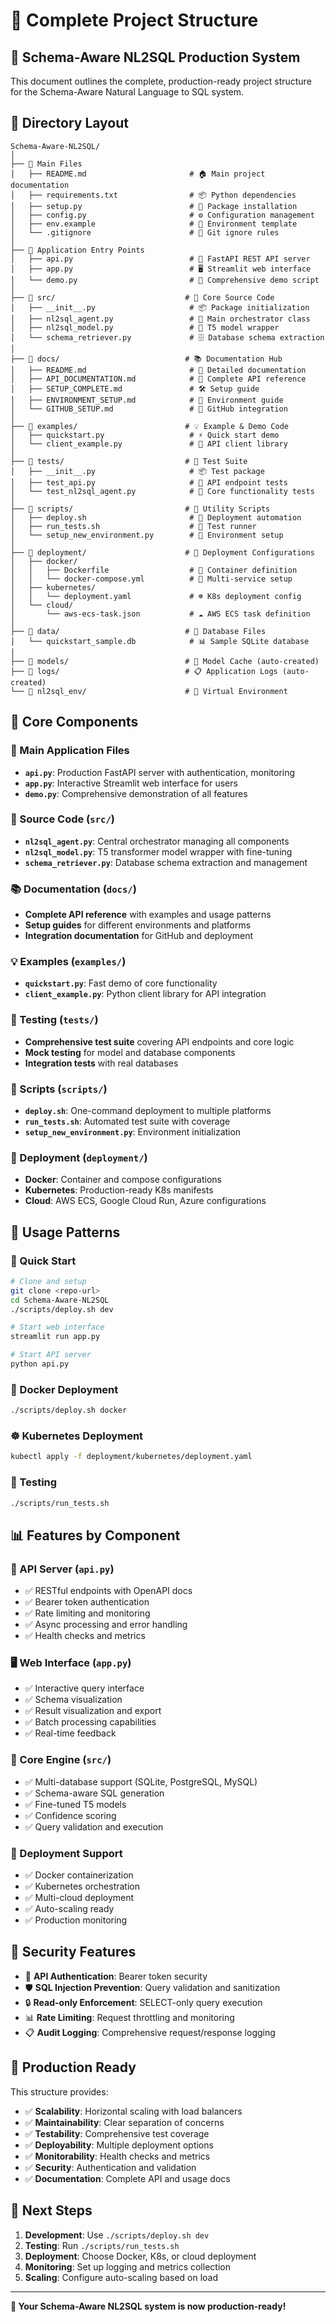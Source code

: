 # 📁 Complete Project Structure

## 🎯 Schema-Aware NL2SQL Production System

This document outlines the complete, production-ready project structure for the Schema-Aware Natural Language to SQL system.

## 📂 Directory Layout

```
Schema-Aware-NL2SQL/
│
├── 📄 Main Files
│   ├── README.md                       # 🏠 Main project documentation
│   ├── requirements.txt                # 📦 Python dependencies
│   ├── setup.py                        # 🔧 Package installation
│   ├── config.py                       # ⚙️ Configuration management
│   ├── env.example                     # 🔑 Environment template
│   └── .gitignore                      # 🚫 Git ignore rules
│
├── 🚀 Application Entry Points
│   ├── api.py                          # 🔌 FastAPI REST API server
│   ├── app.py                          # 🖥️ Streamlit web interface
│   └── demo.py                         # 🎯 Comprehensive demo script
│
├── 📂 src/                             # 🧠 Core Source Code
│   ├── __init__.py                     # 📦 Package initialization
│   ├── nl2sql_agent.py                 # 🎯 Main orchestrator class
│   ├── nl2sql_model.py                 # 🤖 T5 model wrapper
│   └── schema_retriever.py             # 🗄️ Database schema extraction
│
├── 📂 docs/                            # 📚 Documentation Hub
│   ├── README.md                       # 📖 Detailed documentation
│   ├── API_DOCUMENTATION.md            # 🔗 Complete API reference
│   ├── SETUP_COMPLETE.md               # 🛠️ Setup guide
│   ├── ENVIRONMENT_SETUP.md            # 🔧 Environment guide
│   └── GITHUB_SETUP.md                 # 🐙 GitHub integration
│
├── 📂 examples/                        # 💡 Example & Demo Code
│   ├── quickstart.py                   # ⚡ Quick start demo
│   └── client_example.py               # 🧩 API client library
│
├── 📂 tests/                           # 🧪 Test Suite
│   ├── __init__.py                     # 📦 Test package
│   ├── test_api.py                     # 🔌 API endpoint tests
│   └── test_nl2sql_agent.py            # 🧠 Core functionality tests
│
├── 📂 scripts/                         # 🔨 Utility Scripts
│   ├── deploy.sh                       # 🚀 Deployment automation
│   ├── run_tests.sh                    # 🧪 Test runner
│   └── setup_new_environment.py        # 🔧 Environment setup
│
├── 📂 deployment/                      # 🚀 Deployment Configurations
│   ├── docker/
│   │   ├── Dockerfile                  # 🐳 Container definition
│   │   └── docker-compose.yml          # 🐳 Multi-service setup
│   ├── kubernetes/
│   │   └── deployment.yaml             # ☸️ K8s deployment config
│   └── cloud/
│       └── aws-ecs-task.json           # ☁️ AWS ECS task definition
│
├── 📂 data/                            # 💾 Database Files
│   └── quickstart_sample.db            # 📊 Sample SQLite database
│
├── 📂 models/                          # 🤖 Model Cache (auto-created)
├── 📂 logs/                            # 📋 Application Logs (auto-created)
└── 📂 nl2sql_env/                      # 🐍 Virtual Environment
```

## 🔧 Core Components

### 🎯 Main Application Files
- **`api.py`**: Production FastAPI server with authentication, monitoring
- **`app.py`**: Interactive Streamlit web interface for users  
- **`demo.py`**: Comprehensive demonstration of all features

### 🧠 Source Code (`src/`)
- **`nl2sql_agent.py`**: Central orchestrator managing all components
- **`nl2sql_model.py`**: T5 transformer model wrapper with fine-tuning
- **`schema_retriever.py`**: Database schema extraction and management

### 📚 Documentation (`docs/`)
- **Complete API reference** with examples and usage patterns
- **Setup guides** for different environments and platforms
- **Integration documentation** for GitHub and deployment

### 💡 Examples (`examples/`)
- **`quickstart.py`**: Fast demo of core functionality
- **`client_example.py`**: Python client library for API integration

### 🧪 Testing (`tests/`)
- **Comprehensive test suite** covering API endpoints and core logic
- **Mock testing** for model and database components
- **Integration tests** with real databases

### 🔨 Scripts (`scripts/`)
- **`deploy.sh`**: One-command deployment to multiple platforms
- **`run_tests.sh`**: Automated test suite with coverage
- **`setup_new_environment.py`**: Environment initialization

### 🚀 Deployment (`deployment/`)
- **Docker**: Container and compose configurations
- **Kubernetes**: Production-ready K8s manifests
- **Cloud**: AWS ECS, Google Cloud Run, Azure configurations

## 🎯 Usage Patterns

### 🚀 Quick Start
```bash
# Clone and setup
git clone <repo-url>
cd Schema-Aware-NL2SQL
./scripts/deploy.sh dev

# Start web interface
streamlit run app.py

# Start API server
python api.py
```

### 🐳 Docker Deployment
```bash
./scripts/deploy.sh docker
```

### ☸️ Kubernetes Deployment
```bash
kubectl apply -f deployment/kubernetes/deployment.yaml
```

### 🧪 Testing
```bash
./scripts/run_tests.sh
```

## 📊 Features by Component

### 🔌 API Server (`api.py`)
- ✅ RESTful endpoints with OpenAPI docs
- ✅ Bearer token authentication
- ✅ Rate limiting and monitoring
- ✅ Async processing and error handling
- ✅ Health checks and metrics

### 🖥️ Web Interface (`app.py`)
- ✅ Interactive query interface
- ✅ Schema visualization
- ✅ Result visualization and export
- ✅ Batch processing capabilities
- ✅ Real-time feedback

### 🧠 Core Engine (`src/`)
- ✅ Multi-database support (SQLite, PostgreSQL, MySQL)
- ✅ Schema-aware SQL generation
- ✅ Fine-tuned T5 models
- ✅ Confidence scoring
- ✅ Query validation and execution

### 🚀 Deployment Support
- ✅ Docker containerization
- ✅ Kubernetes orchestration
- ✅ Multi-cloud deployment
- ✅ Auto-scaling ready
- ✅ Production monitoring

## 🔐 Security Features

- 🔑 **API Authentication**: Bearer token security
- 🛡️ **SQL Injection Prevention**: Query validation and sanitization
- 🔒 **Read-only Enforcement**: SELECT-only query execution
- 📊 **Rate Limiting**: Request throttling and monitoring
- 📋 **Audit Logging**: Comprehensive request/response logging

## 🌟 Production Ready

This structure provides:
- ✅ **Scalability**: Horizontal scaling with load balancers
- ✅ **Maintainability**: Clear separation of concerns
- ✅ **Testability**: Comprehensive test coverage
- ✅ **Deployability**: Multiple deployment options
- ✅ **Monitorability**: Health checks and metrics
- ✅ **Security**: Authentication and validation
- ✅ **Documentation**: Complete API and usage docs

## 🚀 Next Steps

1. **Development**: Use `./scripts/deploy.sh dev`
2. **Testing**: Run `./scripts/run_tests.sh`
3. **Deployment**: Choose Docker, K8s, or cloud deployment
4. **Monitoring**: Set up logging and metrics collection
5. **Scaling**: Configure auto-scaling based on load

---

**🎉 Your Schema-Aware NL2SQL system is now production-ready!** 